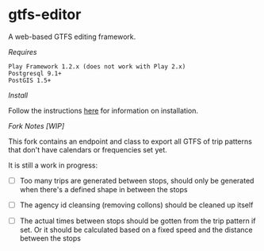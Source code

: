 gtfs-editor
===========

A web-based GTFS editing framework.

*Requires*

	Play Framework 1.2.x (does not work with Play 2.x)
	Postgresql 9.1+ 
	PostGIS 1.5+

*Install*

Follow the instructions [here](INSTALL.md) for information on installation.

*Fork Notes [WIP]*

This fork contains an endpoint and class to export all GTFS of trip patterns that don't have calendars or frequencies set yet.

It is still a work in progress:

- [ ] Too many trips are generated between stops, should only be generated when there's a defined shape in between the stops
- [ ] The agency id cleansing (removing collons) should be cleaned up itself
- [ ] The actual times between stops should be gotten from the trip pattern if set. Or it should be calculated based on a fixed speed and the distance between the stops
 
